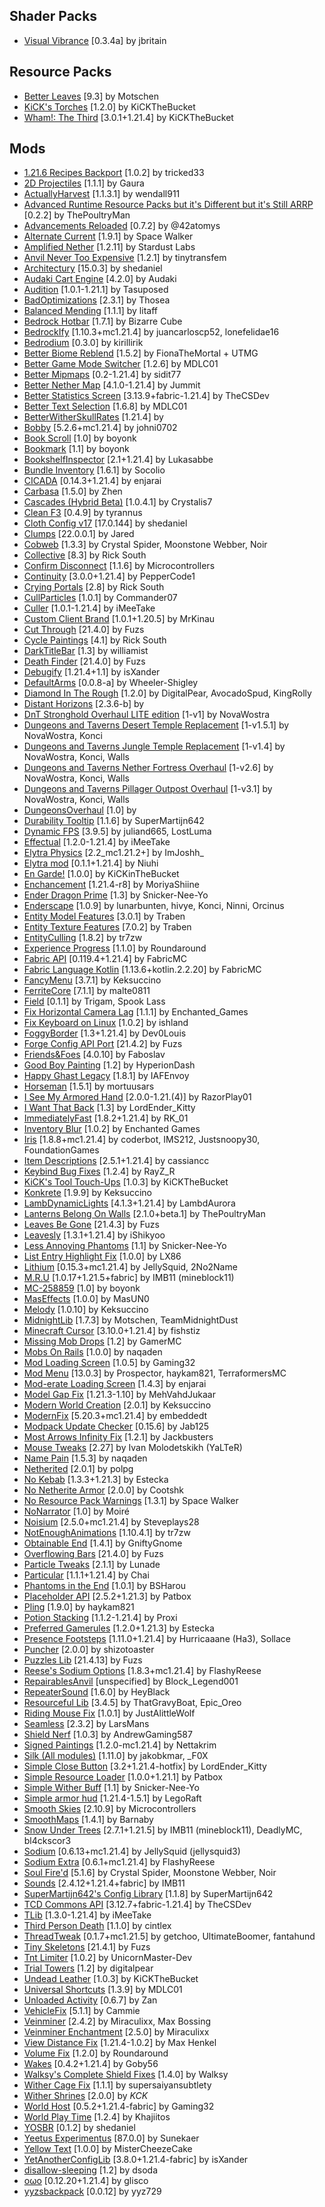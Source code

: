 ## Shader Packs
- [Visual Vibrance](https://modrinth.com/project/l6Uqs2fS) [0.3.4a] by jbritain

## Resource Packs
- [Better Leaves](https://modrinth.com/project/uvpymuxq) [9.3] by Motschen
- [KiCK's Torches](https://modrinth.com/project/PgUnspfn) [1.2.0] by KiCKTheBucket
- [Wham!: The Third](https://modrinth.com/project/98jlYLQT) [3.0.1+1.21.4] by KiCKTheBucket

## Mods
- [1.21.6 Recipes Backport](https://modrinth.com/mod/tEZRMLMm) [1.0.2] by tricked33
- [2D Projectiles](https://modrinth.com/mod/W2K5WNdH) [1.1.1] by Gaura
- [ActuallyHarvest](https://modrinth.com/mod/sUbuUC7R) [1.1.3.1] by wendall911
- [Advanced Runtime Resource Packs but it's Different but it's Still ARRP](https://modrinth.com/mod/5AA9oDBl) [0.2.2] by ThePoultryMan
- [Advancements Reloaded](https://modrinth.com/mod/tLuRLqpa) [0.7.2] by @42atomys
- [Alternate Current](https://modrinth.com/mod/r0v8vy1s) [1.9.1] by Space Walker
- [Amplified Nether](https://modrinth.com/mod/wXiGiyGX) [1.2.11] by Stardust Labs
- [Anvil Never Too Expensive](https://modrinth.com/mod/TEOa2X8B) [1.2.1] by tinytransfem
- [Architectury](https://modrinth.com/mod/lhGA9TYQ) [15.0.3] by shedaniel
- [Audaki Cart Engine](https://modrinth.com/mod/V8qsCwta) [4.2.0] by Audaki
- [Audition](https://modrinth.com/mod/HMeGkqZ7) [1.0.1-1.21.1] by Tasuposed
- [BadOptimizations](https://modrinth.com/mod/g96Z4WVZ) [2.3.1] by Thosea
- [Balanced Mending](https://modrinth.com/mod/Rojiy8xL) [1.1.1] by litaff
- [Bedrock Hotbar](https://modrinth.com/mod/X1OsYLs1) [1.7.1] by Bizarre Cube
- [BedrockIfy](https://modrinth.com/mod/ox3rDp1B) [1.10.3+mc1.21.4] by juancarloscp52, lonefelidae16
- [Bedrodium](https://modrinth.com/mod/5roWs6VO) [0.3.0] by kirillirik
- [Better Biome Reblend](https://modrinth.com/mod/Xh8hkQmD) [1.5.2] by FionaTheMortal + UTMG
- [Better Game Mode Switcher](https://modrinth.com/mod/aWsnMli6) [1.2.6] by MDLC01
- [Better Mipmaps](https://modrinth.com/mod/daZwiCIT) [0.2-1.21.4] by sidit77
- [Better Nether Map](https://modrinth.com/mod/fdtm99de) [4.1.0-1.21.4] by Jummit
- [Better Statistics Screen](https://modrinth.com/mod/n6PXGAoM) [3.13.9+fabric-1.21.4] by TheCSDev
- [Better Text Selection](https://modrinth.com/mod/xIpcAYJL) [1.6.8] by MDLC01
- [BetterWitherSkullRates](https://modrinth.com/mod/ydT0c3wO) [1.21.4] by 
- [Bobby](https://modrinth.com/mod/M08ruV16) [5.2.6+mc1.21.4] by johni0702
- [Book Scroll](https://modrinth.com/mod/Ss2JOg1D) [1.0] by boyonk
- [Bookmark](https://modrinth.com/mod/QcVGgiH5) [1.1] by boyonk
- [BookshelfInspector](https://modrinth.com/mod/rOrXjyPb) [2.1+1.21.4] by Lukasabbe
- [Bundle Inventory](https://modrinth.com/mod/9uikk2Ea) [1.6.1] by Socolio
- [CICADA](https://modrinth.com/mod/IwCkru1D) [0.14.3+1.21.4] by enjarai
- [Carbasa](https://modrinth.com/mod/rhp0NLn7) [1.5.0] by Zhen
- [Cascades (Hybrid Beta)](https://modrinth.com/mod/Jmx5kJiS) [1.0.4.1] by Crystalis7
- [Clean F3](https://modrinth.com/mod/5lvjfaRs) [0.4.9] by tyrannus
- [Cloth Config v17](https://modrinth.com/mod/9s6osm5g) [17.0.144] by shedaniel
- [Clumps](https://modrinth.com/mod/Wnxd13zP) [22.0.0.1] by Jared
- [Cobweb](https://modrinth.com/mod/dQcfqGbl) [1.3.3] by Crystal Spider, Moonstone Webber, Noir
- [Collective](https://modrinth.com/mod/e0M1UDsY) [8.3] by Rick South
- [Confirm Disconnect](https://modrinth.com/mod/qyu2y7wG) [1.1.6] by Microcontrollers
- [Continuity](https://modrinth.com/mod/1IjD5062) [3.0.0+1.21.4] by PepperCode1
- [Crying Portals](https://modrinth.com/mod/3RkVNglH) [2.8] by Rick South
- [CullParticles](https://modrinth.com/mod/Z0uZlmbF) [1.0.1] by Commander07
- [Culler](https://modrinth.com/mod/gEj78Mc7) [1.0.1-1.21.4] by iMeeTake
- [Custom Client Brand](https://modrinth.com/mod/g8SrZYee) [1.0.1+1.20.5] by MrKinau
- [Cut Through](https://modrinth.com/mod/Dk6su9JN) [21.4.0] by Fuzs
- [Cycle Paintings](https://modrinth.com/mod/c85whkNB) [4.1] by Rick South
- [DarkTitleBar](https://modrinth.com/mod/wAP4f8Jf) [1.3] by williamist
- [Death Finder](https://modrinth.com/mod/wNxIBREV) [21.4.0] by Fuzs
- [Debugify](https://modrinth.com/mod/QwxR6Gcd) [1.21.4+1.1] by isXander
- [DefaultArms](https://modrinth.com/mod/feJWuS6h) [0.0.8-a] by Wheeler-Shigley
- [Diamond In The Rough](https://modrinth.com/mod/TBVbrjYL) [1.2.0] by DigitalPear, AvocadoSpud, KingRolly
- [Distant Horizons](https://modrinth.com/mod/uCdwusMi) [2.3.6-b] by 
- [DnT Stronghold Overhaul LITE edition](https://modrinth.com/mod/LbGT0kSV) [1-v1] by NovaWostra
- [Dungeons and Taverns Desert Temple Replacement](https://modrinth.com/mod/7JTDDmRT) [1-v1.5.1] by NovaWostra, Konci
- [Dungeons and Taverns Jungle Temple Replacement](https://modrinth.com/mod/oHjYCS0f) [1-v1.4] by NovaWostra, Konci, Walls
- [Dungeons and Taverns Nether Fortress Overhaul](https://modrinth.com/mod/8Dbnvm77) [1-v2.6] by NovaWostra, Konci, Walls
- [Dungeons and Taverns Pillager Outpost Overhaul](https://modrinth.com/mod/QIt10I7z) [1-v3.1] by NovaWostra, Konci, Walls
- [DungeonsOverhaul](https://modrinth.com/mod/p59jnqZS) [1.0] by 
- [Durability Tooltip](https://modrinth.com/mod/smUP7V3r) [1.1.6] by SuperMartijn642
- [Dynamic FPS](https://modrinth.com/mod/LQ3K71Q1) [3.9.5] by juliand665, LostLuma
- [Effectual](https://modrinth.com/mod/OoF97Pto) [1.2.0-1.21.4] by iMeeTake
- [Elytra Physics](https://modrinth.com/mod/jfvCMH0K) [2.2_mc1.21.2+] by ImJoshh_
- [Elytra mod](https://modrinth.com/mod/Gfg08owl) [0.1.1+1.21.4] by Niuhi
- [En Garde!](https://modrinth.com/mod/AfsdjQlS) [1.0.0] by KiCKinTheBucket
- [Enchancement](https://modrinth.com/mod/6hN1V6wJ) [1.21.4-r8] by MoriyaShiine
- [Ender Dragon Prime](https://modrinth.com/mod/IViZAZb2) [1.3] by Snicker-Nee-Yo
- [Enderscape](https://modrinth.com/mod/btCrWvHr) [1.0.9] by lunarbunten, hivye, Konci, Ninni, Orcinus
- [Entity Model Features](https://modrinth.com/mod/4I1XuqiY) [3.0.1] by Traben
- [Entity Texture Features](https://modrinth.com/mod/BVzZfTc1) [7.0.2] by Traben
- [EntityCulling](https://modrinth.com/mod/NNAgCjsB) [1.8.2] by tr7zw
- [Experience Progress](https://modrinth.com/mod/WLzTG5bH) [1.1.0] by Roundaround
- [Fabric API](https://modrinth.com/mod/P7dR8mSH) [0.119.4+1.21.4] by FabricMC
- [Fabric Language Kotlin](https://modrinth.com/mod/Ha28R6CL) [1.13.6+kotlin.2.2.20] by FabricMC
- [FancyMenu](https://modrinth.com/mod/Wq5SjeWM) [3.7.1] by Keksuccino
- [FerriteCore](https://modrinth.com/mod/uXXizFIs) [7.1.1] by malte0811
- [Field](https://modrinth.com/mod/ImwSvDpS) [0.1.1] by Trigam, Spook Lass
- [Fix Horizontal Camera Lag](https://modrinth.com/mod/TuB934hI) [1.1.1] by Enchanted_Games
- [Fix Keyboard on Linux](https://modrinth.com/mod/siXFh9dn) [1.0.2] by ishland
- [FoggyBorder](https://modrinth.com/mod/1SzND5KW) [1.3+1.21.4] by Dev0Louis
- [Forge Config API Port](https://modrinth.com/mod/ohNO6lps) [21.4.2] by Fuzs
- [Friends&Foes](https://modrinth.com/mod/POQ2i9zu) [4.0.10] by Faboslav
- [Good Boy Painting](https://modrinth.com/mod/XMqDA0Re) [1.2] by HyperionDash
- [Happy Ghast Legacy](https://modrinth.com/mod/zi5opIfD) [1.8.1] by IAFEnvoy
- [Horseman](https://modrinth.com/mod/qIv5FhAA) [1.5.1] by mortuusars
- [I See My Armored Hand](https://modrinth.com/mod/o0hnW3gN) [2.0.0-1.21.(4)] by RazorPlay01
- [I Want That Back](https://modrinth.com/mod/SfXIxvDu) [1.3] by LordEnder_Kitty
- [ImmediatelyFast](https://modrinth.com/mod/5ZwdcRci) [1.8.2+1.21.4] by RK_01
- [Inventory Blur](https://modrinth.com/mod/lTS6nyFs) [1.0.2] by Enchanted Games
- [Iris](https://modrinth.com/mod/YL57xq9U) [1.8.8+mc1.21.4] by coderbot, IMS212, Justsnoopy30, FoundationGames
- [Item Descriptions](https://modrinth.com/mod/UaizcMKP) [2.5.1+1.21.4] by cassiancc
- [Keybind Bug Fixes](https://modrinth.com/mod/S0jya84n) [1.2.4] by RayZ_R
- [KiCK's Tool Touch-Ups](https://modrinth.com/mod/kypWYwUz) [1.0.3] by KiCKTheBucket
- [Konkrete](https://modrinth.com/mod/J81TRJWm) [1.9.9] by Keksuccino
- [LambDynamicLights](https://modrinth.com/mod/yBW8D80W) [4.1.3+1.21.4] by LambdAurora
- [Lanterns Belong On Walls](https://modrinth.com/mod/V1CFwy2A) [2.1.0+beta.1] by ThePoultryMan
- [Leaves Be Gone](https://modrinth.com/mod/AVq17PqV) [21.4.3] by Fuzs
- [Leavesly](https://modrinth.com/mod/eUsjLrcb) [1.3.1+1.21.4] by iShikyoo
- [Less Annoying Phantoms](https://modrinth.com/mod/ITgKp1Ig) [1.1] by Snicker-Nee-Yo
- [List Entry Highlight Fix](https://modrinth.com/mod/wkqxzYTM) [1.0.0] by LX86
- [Lithium](https://modrinth.com/mod/gvQqBUqZ) [0.15.3+mc1.21.4] by JellySquid, 2No2Name
- [M.R.U](https://modrinth.com/mod/SNVQ2c0g) [1.0.17+1.21.5+fabric] by IMB11 (mineblock11)
- [MC-258859](https://modrinth.com/mod/gzfqBTYf) [1.0] by boyonk
- [MasEffects](https://modrinth.com/mod/YsP4hqhn) [1.0.0] by MasUN0
- [Melody](https://modrinth.com/mod/CVT4pFB2) [1.0.10] by Keksuccino
- [MidnightLib](https://modrinth.com/mod/codAaoxh) [1.7.3] by Motschen, TeamMidnightDust
- [Minecraft Cursor](https://modrinth.com/mod/o5fhgLeQ) [3.10.0+1.21.4] by fishstiz
- [Missing Mob Drops](https://modrinth.com/mod/lUdVZnCR) [1.2] by GamerMC
- [Mobs On Rails](https://modrinth.com/mod/SjNPcWNX) [1.0.0] by naqaden
- [Mod Loading Screen](https://modrinth.com/mod/xAGJ6rQS) [1.0.5] by Gaming32
- [Mod Menu](https://modrinth.com/mod/mOgUt4GM) [13.0.3] by Prospector, haykam821, TerraformersMC
- [Mod-erate Loading Screen](https://modrinth.com/mod/RCjGlCDj) [1.4.3] by enjarai
- [Model Gap Fix](https://modrinth.com/mod/QdG47OkI) [1.21.3-1.10] by MehVahdJukaar
- [Modern World Creation](https://modrinth.com/mod/xHskr2cS) [2.0.1] by Keksuccino
- [ModernFix](https://modrinth.com/mod/nmDcB62a) [5.20.3+mc1.21.4] by embeddedt
- [Modpack Update Checker](https://modrinth.com/mod/rR4tY6Cw) [0.15.6] by Jab125
- [Most Arrows Infinity Fix](https://modrinth.com/mod/1FHXG6Dv) [1.2.1] by Jackbusters
- [Mouse Tweaks](https://modrinth.com/mod/aC3cM3Vq) [2.27] by Ivan Molodetskikh (YaLTeR)
- [Name Pain](https://modrinth.com/mod/cJk2qbxw) [1.5.3] by naqaden
- [Netherited](https://modrinth.com/mod/LboV1AEJ) [2.0.1] by polpg
- [No Kebab](https://modrinth.com/mod/y82xHklI) [1.3.3+1.21.3] by Estecka
- [No Netherite Armor](https://modrinth.com/mod/m2np2QTT) [2.0.0] by Cootshk
- [No Resource Pack Warnings](https://modrinth.com/mod/6xKUDQcB) [1.3.1] by Space Walker
- [NoNarrator](https://modrinth.com/mod/DRwxWaLc) [1.0] by Moiré
- [Noisium](https://modrinth.com/mod/KuNKN7d2) [2.5.0+mc1.21.4] by Steveplays28
- [NotEnoughAnimations](https://modrinth.com/mod/MPCX6s5C) [1.10.4.1] by tr7zw
- [Obtainable End](https://modrinth.com/mod/2uPaX6RE) [1.4.1] by GniftyGnome
- [Overflowing Bars](https://modrinth.com/mod/XD7XOrAF) [21.4.0] by Fuzs
- [Particle Tweaks](https://modrinth.com/mod/IlGAhsOM) [2.1.1] by Lunade
- [Particular](https://modrinth.com/mod/B1CcCd9h) [1.1.1+1.21.4] by Chai
- [Phantoms in the End](https://modrinth.com/mod/r69cUvfV) [1.0.1] by BSHarou
- [Placeholder API](https://modrinth.com/mod/eXts2L7r) [2.5.2+1.21.3] by Patbox
- [Pling](https://modrinth.com/mod/4bqq2uqn) [1.9.0] by haykam821
- [Potion Stacking](https://modrinth.com/mod/1hvxU3F5) [1.1.2-1.21.4] by Proxi
- [Preferred Gamerules](https://modrinth.com/mod/kKib77nY) [1.2.0+1.21.3] by Estecka
- [Presence Footsteps](https://modrinth.com/mod/rcTfTZr3) [1.11.0+1.21.4] by Hurricaaane (Ha3), Sollace
- [Puncher](https://modrinth.com/mod/2Qlu5M7f) [2.0.0] by shizotoaster
- [Puzzles Lib](https://modrinth.com/mod/QAGBst4M) [21.4.13] by Fuzs
- [Reese's Sodium Options](https://modrinth.com/mod/Bh37bMuy) [1.8.3+mc1.21.4] by FlashyReese
- [RepairablesAnvil](https://modrinth.com/mod/rxz6Z187) [unspecified] by Block_Legend001
- [RepeaterSound](https://modrinth.com/mod/vt4lfXNC) [1.6.0] by HeyBlack
- [Resourceful Lib](https://modrinth.com/mod/G1hIVOrD) [3.4.5] by ThatGravyBoat, Epic_Oreo
- [Riding Mouse Fix](https://modrinth.com/mod/kwS02byl) [1.0.1] by JustAlittleWolf
- [Seamless](https://modrinth.com/mod/rhyHyQke) [2.3.2] by LarsMans
- [Shield Nerf](https://modrinth.com/mod/yV5oAYcE) [1.0.3] by AndrewGaming587
- [Signed Paintings](https://modrinth.com/mod/zn26DYtG) [1.2.0-mc1.21.4] by Nettakrim
- [Silk (All modules)](https://modrinth.com/mod/aTaCgKLW) [1.11.0] by jakobkmar, _F0X
- [Simple Close Button](https://modrinth.com/mod/NPYAMkNO) [3.2+1.21.4-hotfix] by LordEnder_Kitty
- [Simple Resource Loader](https://modrinth.com/mod/5e65FGXQ) [1.0.0+1.21.1] by Patbox
- [Simple Wither Buff](https://modrinth.com/mod/cfHXDHKJ) [1.1] by Snicker-Nee-Yo
- [Simple armor hud](https://modrinth.com/mod/tJflAtvJ) [1.21.4-1.5.1] by LegoRaft
- [Smooth Skies](https://modrinth.com/mod/uvlgIwBD) [2.10.9] by Microcontrollers
- [SmoothMaps](https://modrinth.com/mod/x69OnBPN) [1.4.1] by Barnaby
- [Snow Under Trees](https://modrinth.com/mod/XVnUIUAQ) [2.7.1+1.21.5] by IMB11 (mineblock11), DeadlyMC, bl4ckscor3
- [Sodium](https://modrinth.com/mod/AANobbMI) [0.6.13+mc1.21.4] by JellySquid (jellysquid3)
- [Sodium Extra](https://modrinth.com/mod/PtjYWJkn) [0.6.1+mc1.21.4] by FlashyReese
- [Soul Fire'd](https://modrinth.com/mod/d6MhxwRo) [5.1.6] by Crystal Spider, Moonstone Webber, Noir
- [Sounds](https://modrinth.com/mod/ZouiUX7t) [2.4.12+1.21.4+fabric] by IMB11
- [SuperMartijn642's Config Library](https://modrinth.com/mod/LN9BxssP) [1.1.8] by SuperMartijn642
- [TCD Commons API](https://modrinth.com/mod/Eldc1g37) [3.12.7+fabric-1.21.4] by TheCSDev
- [TLib](https://modrinth.com/mod/sBn7rVvc) [1.3.0-1.21.4] by iMeeTake
- [Third Person Death](https://modrinth.com/mod/ZW7gB2of) [1.1.0] by cintlex
- [ThreadTweak](https://modrinth.com/mod/vSEH1ERy) [0.1.7+mc1.21.5] by getchoo, UltimateBoomer, fantahund
- [Tiny Skeletons](https://modrinth.com/mod/A2xcMSUn) [21.4.1] by Fuzs
- [Tnt Limiter](https://modrinth.com/mod/b4saSVNn) [1.0.2] by UnicornMaster-Dev
- [Trial Towers](https://modrinth.com/mod/a5PEhOaW) [1.2] by digitalpear
- [Undead Leather](https://modrinth.com/mod/P0Iv9AVc) [1.0.3] by KiCKTheBucket
- [Universal Shortcuts](https://modrinth.com/mod/pKlCsfkH) [1.3.9] by MDLC01
- [Unloaded Activity](https://modrinth.com/mod/Oo4rJCDP) [0.6.7] by Zan
- [VehicleFix](https://modrinth.com/mod/oNRw3x5I) [5.1.1] by Cammie
- [Veinminer](https://modrinth.com/mod/OhduvhIc) [2.4.2] by Miraculixx, Max Bossing
- [Veinminer Enchantment](https://modrinth.com/mod/4sP0LXxp) [2.5.0] by Miraculixx
- [View Distance Fix](https://modrinth.com/mod/nxrXbh5K) [1.21.4-1.0.2] by Max Henkel
- [Volume Fix](https://modrinth.com/mod/Iywe4QI4) [1.2.0] by Roundaround
- [Wakes](https://modrinth.com/mod/dlNu0RQY) [0.4.2+1.21.4] by Goby56
- [Walksy's Complete Shield Fixes](https://modrinth.com/mod/HfLFMeJe) [1.4.0] by Walksy
- [Wither Cage Fix](https://modrinth.com/mod/8tiZuCBJ) [1.1.1] by supersaiyansubtlety
- [Wither Shrines](https://modrinth.com/mod/JkKThp0v) [2.0.0] by _KCK_
- [World Host](https://modrinth.com/mod/2AIZDfYo) [0.5.2+1.21.4-fabric] by Gaming32
- [World Play Time](https://modrinth.com/mod/YkKeggdl) [1.2.4] by Khajiitos
- [YOSBR](https://modrinth.com/mod/WwbubTsV) [0.1.2] by shedaniel
- [Yeetus Experimentus](https://modrinth.com/mod/HaaH232J) [87.0.0] by Sunekaer
- [Yellow Text](https://modrinth.com/mod/tJF6j23Q) [1.0.0] by MisterCheezeCake
- [YetAnotherConfigLib](https://modrinth.com/mod/1eAoo2KR) [3.8.0+1.21.4-fabric] by isXander
- [disallow-sleeping](https://modrinth.com/mod/rd7M6iAe) [1.2] by dsoda
- [oωo](https://modrinth.com/mod/ccKDOlHs) [0.12.20+1.21.4] by glisco
- [yyzsbackpack](https://modrinth.com/mod/zO7tsTJN) [0.0.12] by yyz729